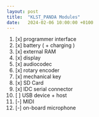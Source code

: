 ```yaml
---
layout: post
title:  "KLST_PANDA Modules"
date:   2024-02-06 10:00:00 +0100
---
```


1. [x] programmer interface
2. [x] battery ( + charging )
3. [x] external RAM
4. [x] display
5. [x] audiocodec
6. [x] rotary encoder
7. [x] mechanical key
8. [x] SD Card
9. [x] IDC serial connector
10. [ ] USB device + host
11. [-] MIDI
12. [-] on-board microphone
